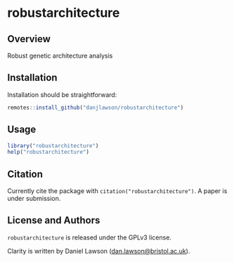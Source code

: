 # robustarchitecture

## Overview

Robust genetic architecture analysis

## Installation

Installation should be straightforward:

```R
remotes::install_github("danjlawson/robustarchitecture")
```

## Usage

```R
library("robustarchitecture")
help("robustarchitecture")
```

## Citation

Currently cite the package with `citation("robustarchitecture")`. A paper is under submission.

## License and Authors

`robustarchitecture` is released under the GPLv3 license.

Clarity is written by Daniel Lawson (dan.lawson@bristol.ac.uk).
